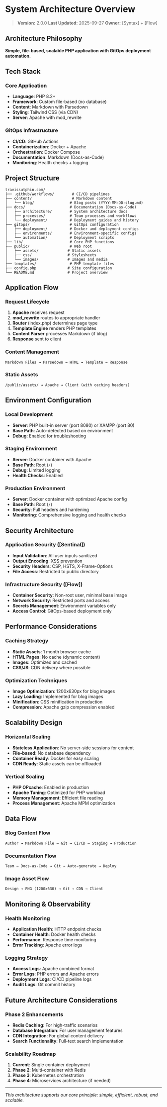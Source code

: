 # System Architecture Overview

> **Version:** 2.0.0
> **Last Updated:** 2025-09-27
> **Owner:** [Syntax] + [Flow]

## Architecture Philosophy
**Simple, file-based, scalable PHP application with GitOps deployment automation.**

## Tech Stack

### Core Application
- **Language**: PHP 8.2+
- **Framework**: Custom file-based (no database)
- **Content**: Markdown with Parsedown
- **Styling**: Tailwind CSS (via CDN)
- **Server**: Apache with mod_rewrite

### GitOps Infrastructure
- **CI/CD**: GitHub Actions
- **Containerization**: Docker + Apache
- **Orchestration**: Docker Compose
- **Documentation**: Markdown (Docs-as-Code)
- **Monitoring**: Health checks + logging

## Project Structure

```
travissutphin.com/
├── .github/workflows/        # CI/CD pipelines
├── content/                  # Markdown content
│   └── blog/                # Blog posts (YYYY-MM-DD-slug.md)
├── docs/                    # Documentation (Docs-as-Code)
│   ├── architecture/        # System architecture docs
│   ├── processes/           # Team processes and workflows
│   └── deployment/          # Deployment guides and history
├── gitops/                  # GitOps configuration
│   ├── deployment/          # Docker and deployment configs
│   ├── environments/        # Environment-specific configs
│   └── automation/          # Deployment scripts
├── lib/                     # Core PHP functions
├── public/                  # Web root
│   ├── assets/             # Static assets
│   ├── css/                # Stylesheets
│   └── images/             # Images and media
├── templates/               # PHP template files
├── config.php              # Site configuration
└── README.md               # Project overview
```

## Application Flow

### Request Lifecycle
1. **Apache** receives request
2. **mod_rewrite** routes to appropriate handler
3. **Router** (index.php) determines page type
4. **Template Engine** renders PHP templates
5. **Content Parser** processes Markdown (if blog)
6. **Response** sent to client

### Content Management
```
Markdown Files → Parsedown → HTML → Template → Response
```

### Static Assets
```
/public/assets/ → Apache → Client (with caching headers)
```

## Environment Configuration

### Local Development
- **Server**: PHP built-in server (port 8080) or XAMPP (port 80)
- **Base Path**: Auto-detected based on environment
- **Debug**: Enabled for troubleshooting

### Staging Environment
- **Server**: Docker container with Apache
- **Base Path**: Root (`/`)
- **Debug**: Limited logging
- **Health Checks**: Enabled

### Production Environment
- **Server**: Docker container with optimized Apache config
- **Base Path**: Root (`/`)
- **Security**: Full headers and hardening
- **Monitoring**: Comprehensive logging and health checks

## Security Architecture

### Application Security ([Sentinal])
- **Input Validation**: All user inputs sanitized
- **Output Encoding**: XSS prevention
- **Security Headers**: CSP, HSTS, X-Frame-Options
- **File Access**: Restricted to public directory

### Infrastructure Security ([Flow])
- **Container Security**: Non-root user, minimal base image
- **Network Security**: Restricted ports and access
- **Secrets Management**: Environment variables only
- **Access Control**: GitOps-based deployment only

## Performance Considerations

### Caching Strategy
- **Static Assets**: 1 month browser cache
- **HTML Pages**: No cache (dynamic content)
- **Images**: Optimized and cached
- **CSS/JS**: CDN delivery where possible

### Optimization Techniques
- **Image Optimization**: 1200x630px for blog images
- **Lazy Loading**: Implemented for blog images
- **Minification**: CSS minification in production
- **Compression**: Apache gzip compression enabled

## Scalability Design

### Horizontal Scaling
- **Stateless Application**: No server-side sessions for content
- **File-based**: No database dependency
- **Container Ready**: Docker for easy scaling
- **CDN Ready**: Static assets can be offloaded

### Vertical Scaling
- **PHP OPcache**: Enabled in production
- **Apache Tuning**: Optimized for PHP workload
- **Memory Management**: Efficient file reading
- **Process Management**: Apache MPM optimization

## Data Flow

### Blog Content Flow
```
Author → Markdown File → Git → CI/CD → Staging → Production
```

### Documentation Flow
```
Team → Docs-as-Code → Git → Auto-generate → Deploy
```

### Image Asset Flow
```
Design → PNG (1200x630) → Git → CDN → Client
```

## Monitoring & Observability

### Health Monitoring
- **Application Health**: HTTP endpoint checks
- **Container Health**: Docker health checks
- **Performance**: Response time monitoring
- **Error Tracking**: Apache error logs

### Logging Strategy
- **Access Logs**: Apache combined format
- **Error Logs**: PHP errors and Apache errors
- **Deployment Logs**: CI/CD pipeline logs
- **Audit Logs**: Git commit history

## Future Architecture Considerations

### Phase 2 Enhancements
- **Redis Caching**: For high-traffic scenarios
- **Database Integration**: For user management features
- **CDN Integration**: For global content delivery
- **Search Functionality**: Full-text search implementation

### Scalability Roadmap
1. **Current**: Single container deployment
2. **Phase 2**: Multi-container with Redis
3. **Phase 3**: Kubernetes orchestration
4. **Phase 4**: Microservices architecture (if needed)

---

*This architecture supports our core principle: simple, efficient, robust, and scalable.*